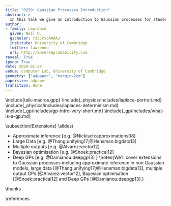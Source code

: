 ```yaml
---
title: "R250: Gaussian Processes Introduction"
abstract: >
  In this talk we give an introduction to Gaussian processes for students who are interested in working with GPs for the the R250 module. 
author:
- family: Lawrence
  given: Neil D.
  gscholar: r3SJcvoAAAAJ
  institute: University of Cambridge
  twitter: lawrennd
  url: http://inverseprobability.com
reveal: True
ipynb: True
date: 2020-01-24
venue: Computer Lab, University of Cambridge
geometry: ["a4paper", "margin=2cm"]
papersize: a4paper
transition: None
---
```


\include{talk-macros.gpp}
\include{_physics/includes/laplace-portrait.md}
\include{_physics/includes/laplaces-determinism.md}
\include{_gp/includes/gp-intro-very-short.md}
\include{_gp/includes/what-is-a-gp.md}

\subsection{Extensions}
\slides{
* Approximate inference [e.g. @Nickisch:approximations08]
* Large Data [e.g. @Thang:unifying17;@Hensman:bigdata13]
* Multiple outputs [e.g. @Alvarez:vector12]
* Bayesian optimisation [e.g. @Snoek:practical12]
* Deep GPs [e.g. @Damianou:deepgp13]
}
\notes{We'll cover extensions to Gaussian processes including approximate inference in non Gaussian models, large data [@Thang:unifying17;@Hensman:bigdata13], multiple output GPs [@Alvarez:vector12], Bayesian optimisation [@Snoek:practical12] and Deep GPs [@Damianou:deepgp13].}

\thanks

\references

